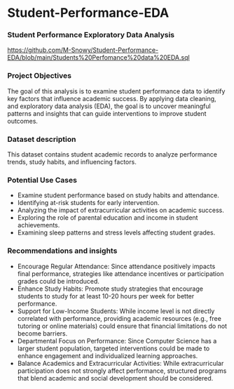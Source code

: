 # Student-Performance-EDA
### Student Performance Exploratory Data Analysis
https://github.com/M-Snowy/Student-Performance-EDA/blob/main/Students%20Perfomance%20data%20EDA.sql

### Project Objectives
The goal of this analysis is to examine student performance data to identify key factors that influence academic success. By applying data cleaning, and  exploratory data analysis (EDA), the goal is to uncover meaningful patterns and insights that can guide interventions to improve student outcomes.

### Dataset description
This dataset contains student academic records to analyze  performance trends, study habits, and influencing factors.

### Potential Use Cases
-	Examine  student performance based on study habits and attendance.
-	Identifying at-risk students for early intervention.
-	Analyzing the impact  of extracurricular activities on academic success.
-	Exploring the role of parental  education and income in student achievements.
-	Examining  sleep patterns and stress levels affecting student grades.

### Recommendations and insights
-	Encourage Regular Attendance: Since attendance positively impacts final performance, strategies like attendance incentives or participation grades could be introduced.
-	Enhance Study Habits: Promote study strategies that encourage students to study for at least 10-20 hours per week for better performance.
-	Support for Low-Income Students: While income level is not directly correlated with performance, providing academic resources (e.g., free tutoring or online materials) could ensure that financial limitations do not become barriers.
-	Departmental Focus on Performance: Since Computer Science has a larger student population, targeted interventions could be made to enhance engagement and individualized learning approaches.
-	Balance Academics and Extracurricular Activities: While extracurricular participation does not strongly affect performance, structured programs that blend academic and social development should be considered.


